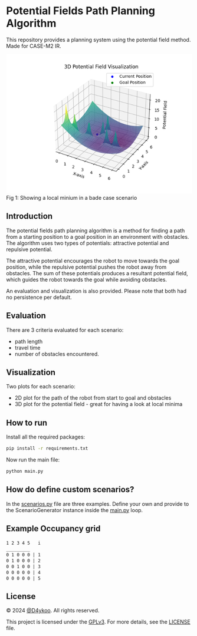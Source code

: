 # Potential Fields Path Planning Algorithm
This repository provides a planning system using the potential field method. Made for CASE-M2 IR.

![](./ressources/local_minima_problem_scenario3_example.png)  
Fig 1: Showing a local minium in a bade case scenario
## Introduction

The potential fields path planning algorithm is a method for finding a path from a starting position to a goal position in an environment with obstacles. The algorithm uses two types of potentials: attractive potential and repulsive potential.

The attractive potential encourages the robot to move towards the goal position, while the repulsive potential pushes the robot away from obstacles. The sum of these potentials produces a resultant potential field, which guides the robot towards the goal while avoiding obstacles.

An evaluation and visualization is also provided. Please note that both had no persistence per default.

## Evaluation
There are 3 criteria evaluated for each scenario:
* path length
* travel time
* number of obstacles encountered.

## Visualization
Two plots for each scenario:
* 2D plot for the path of the robot from start to goal and obstacles
* 3D plot for the potential field - great for having a look at local minima

## How to run
Install all the required packages:
```bash
pip install -r requirements.txt
```

Now run the main file:
```bash
python main.py
```

## How do define custom scenarios?
In the [scenarios.py](scenarios.py) file are three examples. Define your own and provide to the ScenarioGenerator instance inside the [main.py](main.py) loop.

## Example Occupancy grid 
```
1 2 3 4 5   i
_________
0 1 0 0 0 | 1
0 1 0 0 0 | 2
0 0 1 0 0 | 3
0 0 0 0 0 | 4
0 0 0 0 0 | 5
```

## License

© 2024 [@D4ykoo](https://github.com/D4ykoo). All rights reserved.

This project is licensed under the [GPLv3](https://www.gnu.org/licenses/gpl-3.0.en.html). For more details, see the [LICENSE](LICENSE) file.